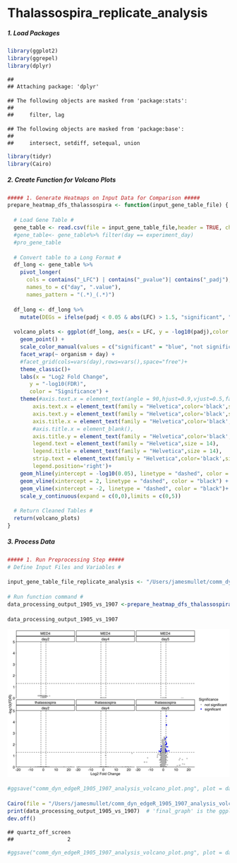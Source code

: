 Thalassospira_replicate_analysis
================

##### 1. Load Packages

``` r
library(ggplot2)
library(ggrepel)
library(dplyr)
```

    ## 
    ## Attaching package: 'dplyr'

    ## The following objects are masked from 'package:stats':
    ## 
    ##     filter, lag

    ## The following objects are masked from 'package:base':
    ## 
    ##     intersect, setdiff, setequal, union

``` r
library(tidyr)
library(Cairo)
```

##### 2. Create Function for Volcano Plots

``` r
##### 1. Generate Heatmaps on Input Data for Comparison #####
prepare_heatmap_dfs_thalassospira <- function(input_gene_table_file) {
  
  # Load Gene Table #
  gene_table <- read.csv(file = input_gene_table_file,header = TRUE, check.names = FALSE)
  #gene_table<- gene_table%>% filter(day == experiment_day)
  #pro_gene_table

  # Convert table to a Long Format #
  df_long <- gene_table %>%
    pivot_longer(
      cols = contains("_LFC") | contains("_pvalue")| contains("_padj"),
      names_to = c("day", ".value"),
      names_pattern = "(.*)_(.*)")
  
  df_long <- df_long %>%
    mutate(DEGs = ifelse(padj < 0.05 & abs(LFC) > 1.5, "significant", "not significant"))
  
  volcano_plots <- ggplot(df_long, aes(x = LFC, y = -log10(padj),color = DEGs)) +
    geom_point() +
    scale_color_manual(values = c("significant" = "blue", "not significant" = "grey")) +
    facet_wrap(~ organism + day) +
    #facet_grid(cols=vars(day),rows=vars(),space="free")+
    theme_classic()+
    labs(x = "Log2 Fold Change",
       y = "-log10(FDR)",
       color = "Significance") +
    theme(#axis.text.x = element_text(angle = 90,hjust=0.9,vjust=0.5,family = "Helvetica",color='black',size=18),
        axis.text.x = element_text(family = "Helvetica",color='black',size=14),
        axis.text.y = element_text(family = "Helvetica",color='black',size=14),
        axis.title.x = element_text(family = "Helvetica",color='black',size=14),
        #axis.title.x = element_blank(),
        axis.title.y = element_text(family = "Helvetica",color='black',size=14),
        legend.text = element_text(family = "Helvetica",size = 14),
        legend.title = element_text(family = "Helvetica",size = 14),
        strip.text = element_text(family = "Helvetica",color='black',size=14),
        legend.position='right')+
    geom_hline(yintercept = -log10(0.05), linetype = "dashed", color = "black") +
    geom_vline(xintercept = 2, linetype = "dashed", color = "black") +
    geom_vline(xintercept = -2, linetype = "dashed", color = "black")+
    scale_y_continuous(expand = c(0,0),limits = c(0,5))
  
  # Return Cleaned Tables #
  return(volcano_plots)
}
```

##### 3. Process Data

``` r
##### 1. Run Preprocessing Step #####
# Define Input Files and Variables #

input_gene_table_file_replicate_analysis <- "/Users/jamesmullet/comm_dyn_edgeR_1905_1907_analysis_gene_table_v2.csv"

# Run function command #
data_processing_output_1905_vs_1907 <-prepare_heatmap_dfs_thalassospira(input_gene_table_file_replicate_analysis)

data_processing_output_1905_vs_1907
```

![](thalassospira_replicate_analysis_files/figure-gfm/unnamed-chunk-3-1.png)<!-- -->

``` r
#ggsave("comm_dyn_edgeR_1905_1907_analysis_volcano_plot.png", plot = data_processing_output_1905_vs_1907, width = 12, height = 8)

Cairo(file = "/Users/jamesmullet/comm_dyn_edgeR_1905_1907_analysis_volcano_plot.pdf", type = "pdf", width = 20, height = 10, units = "in", dpi = 100)
print(data_processing_output_1905_vs_1907)  # 'final_graph' is the ggplot object
dev.off()
```

    ## quartz_off_screen 
    ##                 2

``` r
#ggsave("comm_dyn_edgeR_1905_1907_analysis_volcano_plot.png", plot = data_processing_output_1905_vs_1907, width = 12, height = 8)
```
